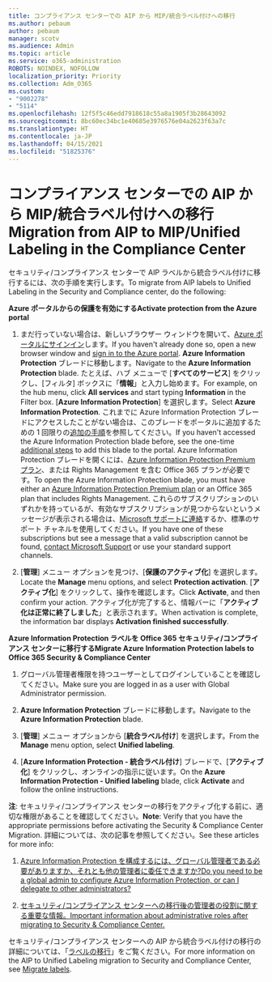 ```yaml
---
title: コンプライアンス センターでの AIP から MIP/統合ラベル付けへの移行
ms.author: pebaum
author: pebaum
manager: scotv
ms.audience: Admin
ms.topic: article
ms.service: o365-administration
ROBOTS: NOINDEX, NOFOLLOW
localization_priority: Priority
ms.collection: Adm_O365
ms.custom:
- "9002278"
- "5114"
ms.openlocfilehash: 12f5f5c46edd7918618c55a8a1905f3b28643092
ms.sourcegitcommit: 8bc60ec34bc1e40685e3976576e04a2623f63a7c
ms.translationtype: HT
ms.contentlocale: ja-JP
ms.lasthandoff: 04/15/2021
ms.locfileid: "51825376"
---
```

# <a name="migration-from-aip-to-mipunified-labeling-in-the-compliance-center"></a><span data-ttu-id="b9e85-102">コンプライアンス センターでの AIP から MIP/統合ラベル付けへの移行</span><span class="sxs-lookup"><span data-stu-id="b9e85-102">Migration from AIP to MIP/Unified Labeling in the Compliance Center</span></span>

<span data-ttu-id="b9e85-103">セキュリティ/コンプライアンス センターで AIP ラベルから統合ラベル付けに移行するには、次の手順を実行します。</span><span class="sxs-lookup"><span data-stu-id="b9e85-103">To migrate from AIP labels to Unified Labeling in the Security and Compliance center, do the following:</span></span>

<span data-ttu-id="b9e85-104">**Azure ポータルからの保護を有効にする**</span><span class="sxs-lookup"><span data-stu-id="b9e85-104">**Activate protection from the Azure portal**</span></span>

1. <span data-ttu-id="b9e85-105">まだ行っていない場合は、新しいブラウザー ウィンドウを開いて、[Azure ポータルにサインイン](https://docs.microsoft.com/azure/information-protection/deploy-use/configure-policy#signing-in-to-the-azure-portal)します。</span><span class="sxs-lookup"><span data-stu-id="b9e85-105">If you haven't already done so, open a new browser window and [sign in to the Azure portal](https://docs.microsoft.com/azure/information-protection/deploy-use/configure-policy#signing-in-to-the-azure-portal).</span></span> <span data-ttu-id="b9e85-106">**Azure Information Protection** ブレードに移動します。</span><span class="sxs-lookup"><span data-stu-id="b9e85-106">Navigate to the **Azure Information Protection** blade.</span></span> <span data-ttu-id="b9e85-107">たとえば、ハブ メニューで [**すべてのサービス**] をクリックし、[フィルタ] ボックスに「**情報**」と入力し始めます。</span><span class="sxs-lookup"><span data-stu-id="b9e85-107">For example, on the hub menu, click **All services** and start typing **Information** in the Filter box.</span></span> <span data-ttu-id="b9e85-108">[**Azure Information Protection**] を選択します。</span><span class="sxs-lookup"><span data-stu-id="b9e85-108">Select **Azure Information Protection**.</span></span> <span data-ttu-id="b9e85-109">これまでに Azure Information Protection ブレードにアクセスしたことがない場合は、このブレードをポータルに追加するための 1 回限りの[追加の手順](https://docs.microsoft.com/azure/information-protection/deploy-use/configure-policy#to-access-the-azure-information-protection-blade-for-the-first-time)を参照してください。</span><span class="sxs-lookup"><span data-stu-id="b9e85-109">If you haven't accessed the Azure Information Protection blade before, see the one-time [additional steps](https://docs.microsoft.com/azure/information-protection/deploy-use/configure-policy#to-access-the-azure-information-protection-blade-for-the-first-time) to add this blade to the portal.</span></span> <span data-ttu-id="b9e85-110">Azure Information Protection ブレードを開くには、[Azure Information Protection Premium プラン](https://www.microsoft.com/cloud-platform/azure-information-protection-pricing)、または Rights Management を含む Office 365 プランが必要です。</span><span class="sxs-lookup"><span data-stu-id="b9e85-110">To open the Azure Information Protection blade, you must have either an [Azure Information Protection Premium plan](https://www.microsoft.com/cloud-platform/azure-information-protection-pricing) or an Office 365 plan that includes Rights Management.</span></span> <span data-ttu-id="b9e85-111">これらのサブスクリプションのいずれかを持っているが、有効なサブスクリプションが見つからないというメッセージが表示される場合は、[Microsoft サポートに連絡](https://docs.microsoft.com/azure/information-protection/get-started/information-support#to-contact-microsoft-support)するか、標準のサポート チャネルを使用してください。</span><span class="sxs-lookup"><span data-stu-id="b9e85-111">If you have one of these subscriptions but see a message that a valid subscription cannot be found, [contact Microsoft Support](https://docs.microsoft.com/azure/information-protection/get-started/information-support#to-contact-microsoft-support) or use your standard support channels.</span></span>

2. <span data-ttu-id="b9e85-112">[**管理**] メニュー オプションを見つけ、[**保護のアクティブ化**] を選択します。</span><span class="sxs-lookup"><span data-stu-id="b9e85-112">Locate the **Manage** menu options, and select **Protection activation**.</span></span> <span data-ttu-id="b9e85-113">[**アクティブ化**] をクリックして、操作を確認します。</span><span class="sxs-lookup"><span data-stu-id="b9e85-113">Click **Activate**, and then confirm your action.</span></span> <span data-ttu-id="b9e85-114">アクティブ化が完了すると、情報バーに「**アクティブ化は正常に終了しました**」と表示されます。</span><span class="sxs-lookup"><span data-stu-id="b9e85-114">When activation is complete, the information bar displays **Activation finished successfully**.</span></span>

<span data-ttu-id="b9e85-115">**Azure Information Protection ラベルを Office 365 セキュリティ/コンプライアンス センターに移行する**</span><span class="sxs-lookup"><span data-stu-id="b9e85-115">**Migrate Azure Information Protection labels to Office 365 Security & Compliance Center**</span></span>

1. <span data-ttu-id="b9e85-116">グローバル管理者権限を持つユーザーとしてログインしていることを確認してください。</span><span class="sxs-lookup"><span data-stu-id="b9e85-116">Make sure you are logged in as a user with Global Administrator permission.</span></span>

2. <span data-ttu-id="b9e85-117">**Azure Information Protection** ブレードに移動します。</span><span class="sxs-lookup"><span data-stu-id="b9e85-117">Navigate to the **Azure Information Protection** blade.</span></span>

3. <span data-ttu-id="b9e85-118">[**管理**] メニュー オプションから [**統合ラベル付け**] を選択します。</span><span class="sxs-lookup"><span data-stu-id="b9e85-118">From the **Manage** menu option, select **Unified labeling**.</span></span>

4. <span data-ttu-id="b9e85-119">[**Azure Information Protection - 統合ラベル付け**] ブレードで、[**アクティブ化**] をクリックし、オンラインの指示に従います。</span><span class="sxs-lookup"><span data-stu-id="b9e85-119">On the **Azure Information Protection - Unified labeling** blade, click **Activate** and follow the online instructions.</span></span>

<span data-ttu-id="b9e85-120">**注**: セキュリティ/コンプライアンス センターの移行をアクティブ化する前に、適切な権限があることを確認してください。</span><span class="sxs-lookup"><span data-stu-id="b9e85-120">**Note**: Verify that you have the appropriate permissions before activating the Security & Compliance Center Migration.</span></span> <span data-ttu-id="b9e85-121">詳細については、次の記事を参照してください。</span><span class="sxs-lookup"><span data-stu-id="b9e85-121">See these articles for more info:</span></span>

1. [<span data-ttu-id="b9e85-122">Azure Information Protection を構成するには、グローバル管理者である必要がありますか、それとも他の管理者に委任できますか?</span><span class="sxs-lookup"><span data-stu-id="b9e85-122">Do you need to be a global admin to configure Azure Information Protection, or can I delegate to other administrators?</span></span>](https://docs.microsoft.com/azure/information-protection/faqs#do-you-need-to-be-a-global-admin-to-configure-azure-information-protection-or-can-i-delegate-to-other-administrators)

2. [<span data-ttu-id="b9e85-123">セキュリティ/コンプライアンス センターへの移行後の管理者の役割に関する重要な情報。</span><span class="sxs-lookup"><span data-stu-id="b9e85-123">Important information about administrative roles after migrating to Security & Compliance Center.</span></span>](https://docs.microsoft.com/azure/information-protection/configure-policy-migrate-labels#important-information-about-administrative-roles)

<span data-ttu-id="b9e85-124">セキュリティ/コンプライアンス センターへの AIP から統合ラベル付けの移行の詳細については、「[ラベルの移行](https://docs.microsoft.com/azure/information-protection/configure-policy-migrate-labels)」をご覧ください。</span><span class="sxs-lookup"><span data-stu-id="b9e85-124">For more information on the AIP to Unified Labeling migration to Security and Compliance Center, see [Migrate labels](https://docs.microsoft.com/azure/information-protection/configure-policy-migrate-labels).</span></span>
